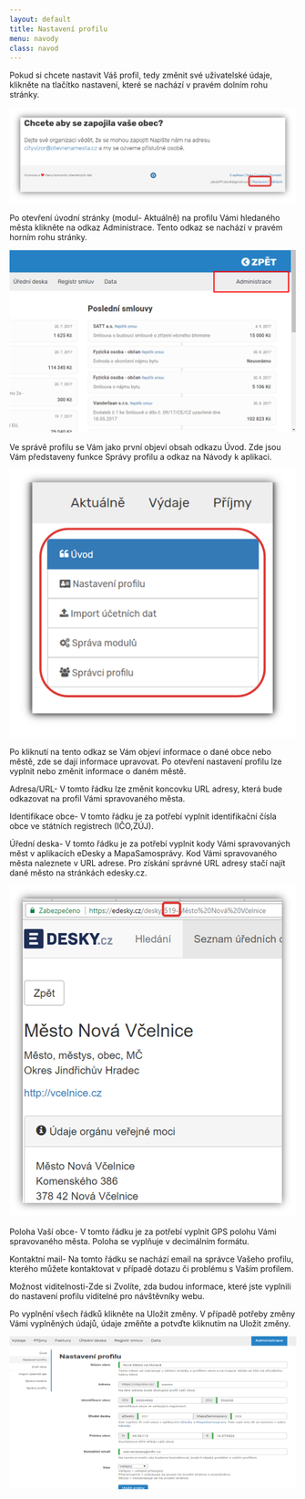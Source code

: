 ```yaml
---
layout: default
title: Nastavení profilu
menu: navody
class: navod
---
```


Pokud si chcete nastavit Váš profil, tedy změnit své uživatelské údaje, klikněte na tlačítko nastavení, které se nachází v pravém dolním rohu stránky. 

![Nastaveni_1](nastaveni_1.png)


Po otevření úvodní stránky (modul- Aktuálně) na profilu Vámi hledaného města klikněte na odkaz Administrace. Tento odkaz se nachází v pravém horním rohu stránky.

![Administrace_1](Administrace_1.png)

Ve správě profilu se Vám jako první objeví obsah odkazu Úvod. Zde jsou Vám představeny funkce Správy profilu a odkaz na Návody k aplikaci.

![Administrace_2](Administrace_2.png)

Po kliknutí na tento odkaz se Vám objeví informace o dané obce nebo městě, zde se dají informace upravovat. Po otevření nastavení profilu lze vyplnit nebo změnit informace o daném městě.

Adresa/URL- V tomto řádku lze změnit koncovku URL adresy, která bude odkazovat na profil Vámi spravovaného města. 

Identifikace obce- V tomto řádku je za potřebí vyplnit identifikační čísla obce ve státních registrech (IČO,ZÚJ).

Úřední deska- V tomto řádku je za potřebí vyplnit kody Vámi spravovaných měst v aplikacích eDesky a MapaSamosprávy. Kod Vámi spravovaného města naleznete v URL adrese. Pro získání správné URL adresy stačí najít dané město na stránkách edesky.cz. 

![e-desky_1](e-desky_1.png)

Poloha Vaší obce- V tomto řádku je za potřebí vyplnit GPS polohu Vámi spravovaného města. Poloha se vyplňuje v decimálním formátu. 

Kontaktní mail- Na tomto řádku se nachází email na správce Vašeho profilu, kterého můžete kontaktovat v případě dotazu či problému s Vaším profilem. 

Možnost viditelnosti-Zde si Zvolíte, zda budou informace, které jste vyplnili do nastavení profilu viditelné pro návštěvníky webu.

Po vyplnění všech řádků klikněte na Uložit změny. V případě potřeby změny Vámi vyplněných údajů, údaje změňte a potvďte kliknutím na Uložit změny.

![Administrace_3](Administrace_3.png)
